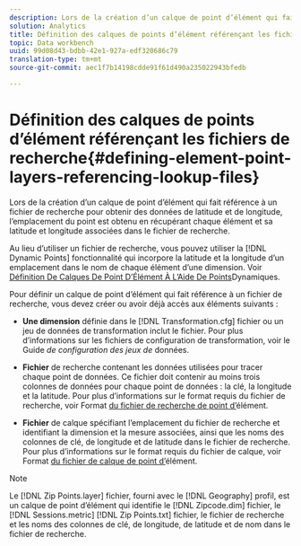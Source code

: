 ```yaml
---
description: Lors de la création d’un calque de point d’élément qui fait référence à un fichier de recherche pour obtenir des données de latitude et de longitude, l’emplacement du point est obtenu en récupérant chaque élément et sa latitude et longitude associées dans le fichier de recherche.
solution: Analytics
title: Définition des calques de points d’élément référençant les fichiers de recherche
topic: Data workbench
uuid: 99d08d43-bdbb-42e1-927a-edf320686c79
translation-type: tm+mt
source-git-commit: aec1f7b14198cdde91f61d490a235022943bfedb

---
```



# Définition des calques de points d’élément référençant les fichiers de recherche{#defining-element-point-layers-referencing-lookup-files}

Lors de la création d’un calque de point d’élément qui fait référence à un fichier de recherche pour obtenir des données de latitude et de longitude, l’emplacement du point est obtenu en récupérant chaque élément et sa latitude et longitude associées dans le fichier de recherche.

Au lieu d’utiliser un fichier de recherche, vous pouvez utiliser la [!DNL Dynamic Points] fonctionnalité qui incorpore la latitude et la longitude d’un emplacement dans le nom de chaque élément d’une dimension. Voir [Définition De Calques De Point D’Élément À L’Aide De Points](../../../../../home/c-geo-oview/c-wk-img-lyrs/c-elmt-pt-lyrs/c-elmt-pt-lyrs-ref-lkp-files/c-elmt-pt-lyr-file-frmt/c-dyn-pts.md#concept-77ae65bedc3f465489bc135ae7e3c2f3)Dynamiques.

Pour définir un calque de point d’élément qui fait référence à un fichier de recherche, vous devez créer ou avoir déjà accès aux éléments suivants :

* **Une dimension** définie dans le [!DNL Transformation.cfg] fichier ou un jeu de données de transformation inclut le fichier. Pour plus d’informations sur les fichiers de configuration de transformation, voir le Guide *de configuration des jeux de* données.

* **Fichier** de recherche contenant les données utilisées pour tracer chaque point de données. Ce fichier doit contenir au moins trois colonnes de données pour chaque point de données : la clé, la longitude et la latitude. Pour plus d’informations sur le format requis du fichier de recherche, voir Format [du fichier de recherche de point d’](../../../../../home/c-geo-oview/c-wk-img-lyrs/c-elmt-pt-lyrs/c-elmt-pt-lyrs-ref-lkp-files/c-elmt-pt-lkp-file-frmt.md#concept-c059121019ea4dbcb1c17129567f4121)élément.

* **Fichier** de calque spécifiant l’emplacement du fichier de recherche et identifiant la dimension et la mesure associées, ainsi que les noms des colonnes de clé, de longitude et de latitude dans le fichier de recherche. Pour plus d’informations sur le format requis du fichier de calque, voir Format [du fichier de calque de point d’](../../../../../home/c-geo-oview/c-wk-img-lyrs/c-elmt-pt-lyrs/c-elmt-pt-lyrs-ref-lkp-files/c-elmt-pt-lyr-file-frmt/c-elmt-pt-lyr-file-frmt.md#concept-678a95cb69644105a7af1b86ad5a5981)élément.

>[!NOTE]
>
>Le [!DNL Zip Points.layer] fichier, fourni avec le [!DNL Geography] profil, est un calque de point d’élément qui identifie le [!DNL Zipcode.dim] fichier, le [!DNL Sessions.metric] [!DNL Zip Points.txt] fichier, le fichier de recherche et les noms des colonnes de clé, de longitude, de latitude et de nom dans le fichier de recherche.

